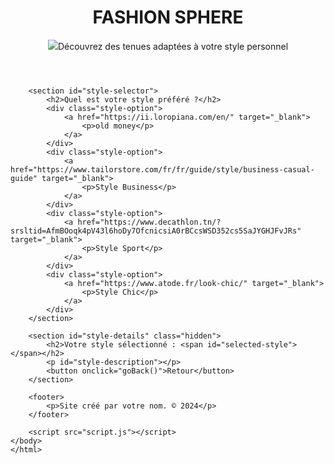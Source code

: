 <!DOCTYPE html>
<html lang="fr">
    <!DOCTYPE html>
    <html lang="fr">
    <head>
        <meta charset="UTF-8">
        <meta name="viewport" content="width=device-width, initial-scale=1.0">
        <title>fashion sphere</title>
        <link rel="stylesheet" href="styles.css">
    </head>
    <body>
        <header>
            <h1>FASHION SPHERE</h1>
            <img src="C:\Users\Lilya\OneDrive\Pictures\Screenshots"
            <p>Découvrez des tenues adaptées à votre style personnel</p>
        </header>
    
        <section id="style-selector">
            <h2>Quel est votre style préféré ?</h2>
            <div class="style-option">
                <a href="https://ii.loropiana.com/en/" target="_blank">
                    <p>old money</p>
                </a>
            </div>
            <div class="style-option">
                <a href="https://www.tailorstore.com/fr/fr/guide/style/business-casual-guide" target="_blank">
                    <p>Style Business</p>
                </a>
            </div>
            <div class="style-option">
                <a href="https://www.decathlon.tn/?srsltid=AfmBOoqk4pV43l6hoDy7OfcnicsiA0rBCcsWSD352cs5SaJYGHJFvJRs" target="_blank">
                    <p>Style Sport</p>
                </a>
            </div>
            <div class="style-option">
                <a href="https://www.atode.fr/look-chic/" target="_blank">
                    <p>Style Chic</p>
                </a>
            </div>
        </section>
    
        <section id="style-details" class="hidden">
            <h2>Votre style sélectionné : <span id="selected-style"></span></h2>
            <p id="style-description"></p>
            <button onclick="goBack()">Retour</button>
        </section>
    
        <footer>
            <p>Site créé par votre nom. © 2024</p>
        </footer>
    
        <script src="script.js"></script>
    </body>
    </html>
    

